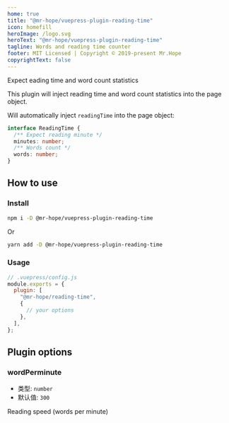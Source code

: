 ```yaml
---
home: true
title: "@mr-hope/vuepress-plugin-reading-time"
icon: homefill
heroImage: /logo.svg
heroText: "@mr-hope/vuepress-plugin-reading-time"
tagline: Words and reading time counter
footer: MIT Licensed | Copyright © 2019-present Mr.Hope
copyrightText: false
---
```


Expect eading time and word count statistics

This plugin will inject reading time and word count statistics into the page object.

Will automatically inject `readingTime` into the page object:

```ts
interface ReadingTime {
  /** Expect reading minute */
  minutes: number;
  /** Words count */
  words: number;
}
```

## How to use

### Install

```bash
npm i -D @mr-hope/vuepress-plugin-reading-time
```

Or

```bash
yarn add -D @mr-hope/vuepress-plugin-reading-time
```

### Usage

```js {3-7}
// .vuepress/config.js
module.exports = {
  plugin: [
    "@mr-hope/reading-time",
    {
      // your options
    },
  ],
};
```

## Plugin options

### wordPerminute

- 类型: `number`
- 默认值: `300`

Reading speed (words per minute)
